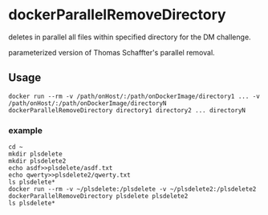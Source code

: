 # dockerParallelRemoveDirectory
deletes in parallel all files within specified directory for the DM challenge.

parameterized version of Thomas Schaffter's parallel removal.

## Usage
~~~~
docker run --rm -v /path/onHost/:/path/onDockerImage/directory1 ... -v /path/onHost/:/path/onDockerImage/directoryN dockerParallelRemoveDirectory directory1 directory2 ... directoryN
~~~~
### example
~~~~
cd ~
mkdir plsdelete
mkdir plsdelete2
echo asdf>>plsdelete/asdf.txt
echo qwerty>>plsdelete2/qwerty.txt
ls plsdelete*
docker run --rm -v ~/plsdelete:/plsdelete -v ~/plsdelete2:/plsdelete2 dockerParallelRemoveDirectory plsdelete plsdelete2
ls plsdelete*
~~~~
